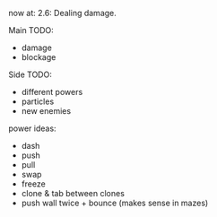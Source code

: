 now at: 2.6: Dealing damage. 

Main TODO: 
- damage
- blockage

Side TODO: 
- different powers
- particles 
- new enemies

power ideas: 
- dash
- push
- pull
- swap
- freeze
- clone & tab between clones
- push wall twice + bounce (makes sense in mazes)

